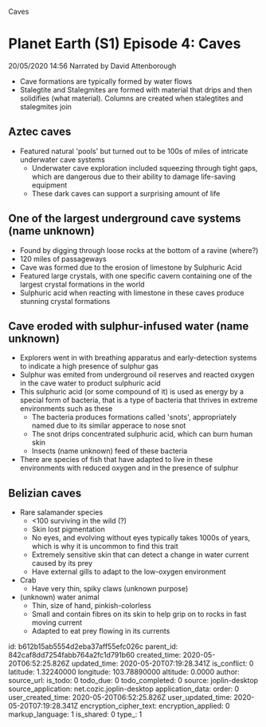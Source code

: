 Caves

# Planet Earth (S1) Episode 4: Caves
20/05/2020 14:56
Narrated by David Attenborough

* Cave formations are typically formed by water flows
* Stalegtite and Stalegmites are formed with material that drips and then solidifies (what material). Columns are created when stalegtites and stalegmites join

## Aztec caves 
* Featured natural 'pools' but turned out to be 100s of miles of intricate underwater cave systems
	* Underwater cave exploration included squeezing through tight gaps, which are dangerous due to their ability to damage life-saving equipment
	* These dark caves can support a surprising amount of life
	
## One of the largest underground cave systems (name unknown)
* Found by digging through loose rocks at the bottom of a ravine (where?)
* 120 miles of passageways
* Cave was formed due to the erosion of limestone by Sulphuric Acid
* Featured large crystals, with one specific cavern containing one of the largest crystal formations in the world
* Sulphuric acid when reacting with limestone in these caves produce stunning crystal formations

## Cave eroded with sulphur-infused water (name unknown)
* Explorers went in with breathing apparatus and early-detection systems to indicate a high presence of sulphur gas
* Sulphur was emited from underground oil reserves and reacted oxygen in the cave water to product sulphuric acid
* This sulphuric acid (or some compound of it) is used as energy by a special form of bacteria, that is a type of bacteria that thrives in extreme environments such as these
	* The bacteria produces formations called 'snots', appropriately named due to its similar apperace to nose snot
	* The snot drips concentrated sulphuric acid, which can burn human skin
	* Insects (name unknown) feed of these bacteria
* There are species of fish that have adapted to live in these environments with reduced oxygen and in the presence of sulphur

## Belizian caves
* Rare salamander species
	* <100 surviving in the wild (?)
	* Skin lost pigmentation
	* No eyes, and evolving without eyes typically takes 1000s of years, which is why it is uncommon to find this trait
	* Extremely sensitive skin that can detect a change in water current caused by its prey
	* Have external gills to adapt to the low-oxygen environment
* Crab
	* Have very thin, spiky claws (unknown purpose)
* (unknown) water animal
	* Thin, size of hand, pinkish-colorless
	* Small and contain fibres on its skin to help grip on to rocks in fast moving current
	* Adapted to eat prey flowing in its currents
	
	

id: b612b15ab5554d2eba37aff55efc026c
parent_id: 842caf8dd7254fabb764a2fc1d791b60
created_time: 2020-05-20T06:52:25.826Z
updated_time: 2020-05-20T07:19:28.341Z
is_conflict: 0
latitude: 1.32240000
longitude: 103.78890000
altitude: 0.0000
author: 
source_url: 
is_todo: 0
todo_due: 0
todo_completed: 0
source: joplin-desktop
source_application: net.cozic.joplin-desktop
application_data: 
order: 0
user_created_time: 2020-05-20T06:52:25.826Z
user_updated_time: 2020-05-20T07:19:28.341Z
encryption_cipher_text: 
encryption_applied: 0
markup_language: 1
is_shared: 0
type_: 1